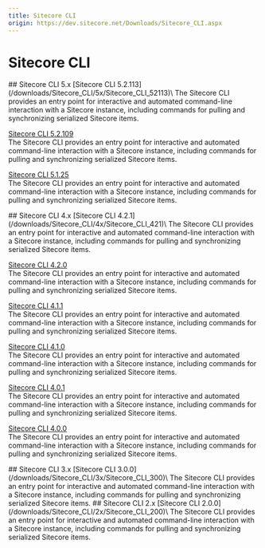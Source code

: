 ```yaml
---
title: Sitecore CLI
origin: https://dev.sitecore.net/Downloads/Sitecore_CLI.aspx
---
```


# Sitecore CLI

<Card variant='outlineRaised' px={0} mb={8}>
<CardHeader>
## Sitecore CLI 5.x
</CardHeader>
<CardBody>
[Sitecore CLI 5.2.113](/downloads/Sitecore_CLI/5x/Sitecore_CLI_52113)\
The Sitecore CLI provides an entry point for interactive and automated command-line interaction with a Sitecore instance, including commands for pulling and synchronizing serialized Sitecore items.

[Sitecore CLI 5.2.109](/downloads/Sitecore_CLI/5x/Sitecore_CLI_52109)\
The Sitecore CLI provides an entry point for interactive and automated command-line interaction with a Sitecore instance, including commands for pulling and synchronizing serialized Sitecore items.

[Sitecore CLI 5.1.25](/downloads/Sitecore_CLI/5x/Sitecore_CLI_5125)\
The Sitecore CLI provides an entry point for interactive and automated command-line interaction with a Sitecore instance, including commands for pulling and synchronizing serialized Sitecore items.


</CardBody>          
</Card>
<Card variant='outlineRaised' px={0} mb={8}>
<CardHeader>
## Sitecore CLI 4.x
</CardHeader>
<CardBody>
[Sitecore CLI 4.2.1](/downloads/Sitecore_CLI/4x/Sitecore_CLI_421)\
The Sitecore CLI provides an entry point for interactive and automated command-line interaction with a Sitecore instance, including commands for pulling and synchronizing serialized Sitecore items.

[Sitecore CLI 4.2.0](/downloads/Sitecore_CLI/4x/Sitecore_CLI_420)\
The Sitecore CLI provides an entry point for interactive and automated command-line interaction with a Sitecore instance, including commands for pulling and synchronizing serialized Sitecore items.

[Sitecore CLI 4.1.1](/downloads/Sitecore_CLI/4x/Sitecore_CLI_411)\
The Sitecore CLI provides an entry point for interactive and automated command-line interaction with a Sitecore instance, including commands for pulling and synchronizing serialized Sitecore items.

[Sitecore CLI 4.1.0](/downloads/Sitecore_CLI/4x/Sitecore_CLI_410)\
The Sitecore CLI provides an entry point for interactive and automated command-line interaction with a Sitecore instance, including commands for pulling and synchronizing serialized Sitecore items.

[Sitecore CLI 4.0.1](/downloads/Sitecore_CLI/4x/Sitecore_CLI_401)\
The Sitecore CLI provides an entry point for interactive and automated command-line interaction with a Sitecore instance, including commands for pulling and synchronizing serialized Sitecore items.

[Sitecore CLI 4.0.0](/downloads/Sitecore_CLI/4x/Sitecore_CLI_400)\
The Sitecore CLI provides an entry point for interactive and automated command-line interaction with a Sitecore instance, including commands for pulling and synchronizing serialized Sitecore items.


</CardBody>          
</Card>
<Card variant='outlineRaised' px={0} mb={8}>
<CardHeader>
## Sitecore CLI 3.x
</CardHeader>
<CardBody>
[Sitecore CLI 3.0.0](/downloads/Sitecore_CLI/3x/Sitecore_CLI_300)\
The Sitecore CLI provides an entry point for interactive and automated command-line interaction with a Sitecore instance, including commands for pulling and synchronizing serialized Sitecore items.


</CardBody>          
</Card>
<Card variant='outlineRaised' px={0} mb={8}>
<CardHeader>
## Sitecore CLI 2.x
</CardHeader>
<CardBody>
[Sitecore CLI 2.0.0](/downloads/Sitecore_CLI/2x/Sitecore_CLI_200)\
The Sitecore CLI provides an entry point for interactive and automated command-line interaction with a Sitecore instance, including commands for pulling and synchronizing serialized Sitecore items.


</CardBody>          
</Card>